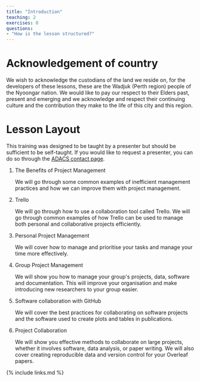 ```yaml
---
title: "Introduction"
teaching: 2
exercises: 0
questions:
- "How is the lesson structured?"
---
```

# Acknowledgement of country
We wish to acknowledge the custodians of the land we reside on, for the developers of these lessons, these are the Wadjuk (Perth region) people of the Nyoongar nation.
We would like to pay our respect to their Elders past, present and emerging and we acknowledge and respect their continuing culture and the contribution they make to the life of this city and this region.

# Lesson Layout
This training was designed to be taught by a presenter but should be sufficient to be self-taught. If you would like to request a presenter, you can do so through the [ADACS contact page](https://adacs.org.au/#contact).

1. The Benefits of Project Management

    We will go through some common examples of inefficient management practices and how we can improve them with project management.

2. Trello

    We will go through how to use a collaboration tool called Trello. We will go through common examples of how Trello can be used to manage both personal and collaborative projects efficiently.

3. Personal Project Management

    We will cover how to manage and prioritise your tasks and manage your time more effectively.

4. Group Project Management

    We will show you how to manage your group's projects, data, software and documentation. This will improve your organisation and make introducing new researchers to your group easier.

5. Software collaboration with GitHub

    We will cover the best practices for collaborating on software projects and the software used to create plots and tables in publications.

6. Project Collaboration

    We will show you effective methods to collaborate on large projects, whether it involves software, data analysis, or paper writing. We will also cover creating reproducible data and version control for your Overleaf papers.

{% include links.md %}


